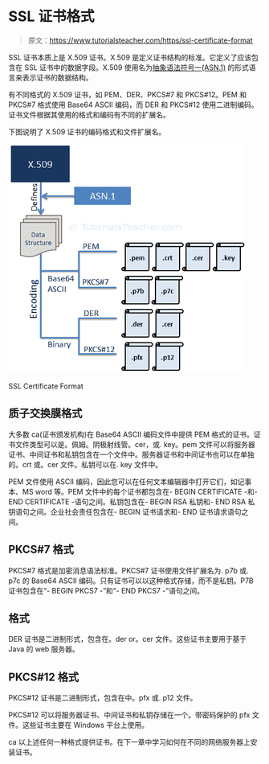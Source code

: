 # SSL 证书格式

> 原文：<https://www.tutorialsteacher.com/https/ssl-certificate-format>

SSL 证书本质上是 X.509 证书。X.509 是定义证书结构的标准。它定义了应该包含在 SSL 证书中的数据字段。X.509 使用名为[抽象语法符号一(ASN.1)](https://en.wikipedia.org/wiki/Abstract_Syntax_Notation_One) 的形式语言来表示证书的数据结构。

有不同格式的 X.509 证书，如 PEM、DER、PKCS#7 和 PKCS#12。PEM 和 PKCS#7 格式使用 Base64 ASCII 编码，而 DER 和 PKCS#12 使用二进制编码。证书文件根据其使用的格式和编码有不同的扩展名。

下图说明了 X.509 证书的编码格式和文件扩展名。

[![](img/8952175e63db2845d7fd0ba0adabe5ee.png)](../../Content/images/https/ssl-certificate-format.png) 

SSL Certificate Format



## 质子交换膜格式

大多数 ca(证书颁发机构)在 Base64 ASCII 编码文件中提供 PEM 格式的证书。证书文件类型可以是。佩姆。阴极射线管。cer，或. key。pem 文件可以将服务器证书、中间证书和私钥包含在一个文件中。服务器证书和中间证书也可以在单独的。crt 或。cer 文件。私钥可以在. key 文件中。

PEM 文件使用 ASCII 编码，因此您可以在任何文本编辑器中打开它们，如记事本、MS word 等。PEM 文件中的每个证书都包含在- BEGIN CERTIFICATE -和- END CERTIFICATE -语句之间。私钥包含在- BEGIN RSA 私钥和- END RSA 私钥语句之间。企业社会责任包含在- BEGIN 证书请求和- END 证书请求语句之间。

## PKCS#7 格式

PKCS#7 格式是加密消息语法标准。PKCS#7 证书使用文件扩展名为. p7b 或. p7c 的 Base64 ASCII 编码。只有证书可以以这种格式存储，而不是私钥。P7B 证书包含在“- BEGIN PKCS7 -”和“- END PKCS7 -”语句之间。

## 格式

DER 证书是二进制形式，包含在。der or。cer 文件。这些证书主要用于基于 Java 的 web 服务器。

## PKCS#12 格式

PKCS#12 证书是二进制形式，包含在中。pfx 或. p12 文件。

PKCS#12 可以将服务器证书、中间证书和私钥存储在一个。带密码保护的 pfx 文件。这些证书主要在 Windows 平台上使用。

ca 以上述任何一种格式提供证书。在下一章中学习如何在不同的网络服务器上安装证书。